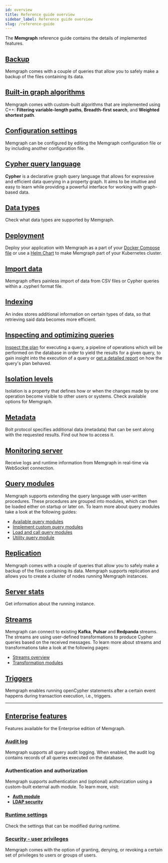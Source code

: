 ```yaml
---
id: overview
title: Reference guide overview
sidebar_label: Reference guide overview
slug: /reference-guide
---
```


The **Memgraph** reference guide contains the details of implemented features.

## [Backup](./backup.md)

Memgraph comes with a couple of queries that allow you to safely make a backup
of the files containing its data.

## [Built-in graph algorithms](./graph-algorithms.md)

Memgraph comes with custom-built algorithms that are implemented using C++:
**Filtering variable-length paths**, **Breadth-first search**, and **Weighted
shortest path**.

## [Configuration settings](./configuration.md)

Memgraph can be configured by editing the Memgraph configuration file or by
including another configuration file.

## [Cypher query language](/cypher-manual)

**Cypher** is a declarative graph query language that allows for expressive and
efficient data querying in a property graph. It aims to be intuitive and easy to
learn while providing a powerful interface for working with graph-based data.

## [Data types](/reference-guide/data-types.md)

Check what data types are supported by Memgraph. 

## [Deployment](/reference-guide/deployment/docker.md)

Deploy your application with Memgraph as a part of your [Docker Compose file](/reference-guide/deployment/docker.md)
or use a [Helm Chart](/reference-guide/deployment/kubernetes.md) to make Memgraph part of your Kubernetes cluster.

## [Import data](./import-data/overview.md)

Memgraph offers painless import of data from CSV files or Cypher queries within
a .cypherl format file.

## [Indexing](./indexing.md)

An index stores additional information on certain types of data, so that
retrieving said data becomes more efficient.

## [Inspecting and optimizing queries](/reference-guide/optimizing-queries/inspecting-queries.md)

[Inspect the plan](/reference-guide/optimizing-queries/inspecting-queries.md)
for executing a query, a pipeline of operations which will be performed on the
database in order to yield the results for a given query, to gain insight into
the execution of a query or [get a detailed
report](/reference-guide/optimizing-queries//profiling-queries.md) on how the
query's plan behaved.

## [Isolation levels](./isolation-levels.md)

Isolation is a property that defines how or when the changes made by one
operation become visible to other users or systems. Check available options for
Memgraph.

## [Metadata](./metadata.md)

Bolt protocol specifies additional data (metadata) that can be sent along with
the requested results. Find out how to access it.

## [Monitoring server](/reference-guide/monitoring-server.md)

Receive logs and runtime information from Memgraph in real-time via WebSocket connection.

## [Query modules](/reference-guide/query-modules/overview.md)

Memgraph supports extending the query language with user-written procedures.
These procedures are grouped into modules, which can then be loaded either on
startup or later on. To learn more about query modules take a look at the
following guides:

- [Available query
  modules](/reference-guide/query-modules/available-query-modules.md)
- [Implement custom query
  modules](/reference-guide/query-modules/implement-custom-query-modules/custom-query-module-example.md)
- [Load and call query
  modules](/reference-guide/query-modules/load-call-query-modules.md)
- [Utility query
  module](/reference-guide/query-modules/module-file-utilities.md)

## [Replication](./replication.md)

Memgraph comes with a couple of queries that allow you to safely make a backup
of the files containing its data. Memgraph supports replication and allows you
to create a cluster of nodes running Memgraph instances.

## [Server stats](./server-stats.md)

Get information about the running instance. 

## [Streams](/reference-guide/streams/overview.md)

Memgraph can connect to existing **Kafka**, **Pulsar** and **Redpanda** streams.
The streams are using user-defined transformations to produce Cypher queries
based on the received messages. To learn more about streams and transformations
take a look at the following pages:

- [Streams overview](/reference-guide/streams/overview.md)
- [Transformation
  modules](/reference-guide/streams/transformation-modules/overview.md)

## [Triggers](./triggers.md)

Memgraph enables running openCypher statements after a certain event happens
during transaction execution, i.e., triggers.

----

## [Enterprise features](./enabling-enterprise.md)

Features available for the Enterprise edition of Memgraph.

### [Audit log](./audit-log.md)

Memgraph supports all query audit logging. When enabled, the audit log contains
records of all queries executed on the database.

### Authentication and authorization

Memgraph supports authentication and (optional) authorization using a
custom-built external auth module. To learn more, visit:

- **[Auth module](./auth-module.md)**
- **[LDAP security](./ldap-security.md)**

### [Runtime settings](./runtime-settings.md)

Check the settings that can be modified during runtime. 

### [Security - user privileges](./security.md)

Memgraph comes with the option of granting, denying, or revoking a certain set
of privileges to users or groups of users.
